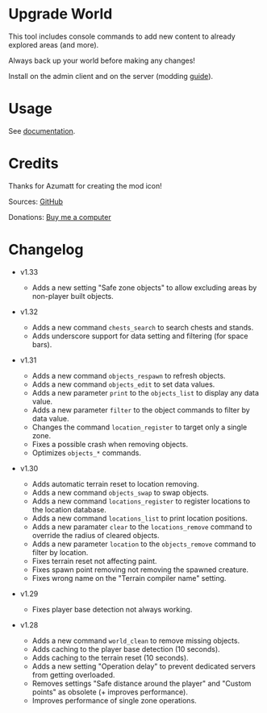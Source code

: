 # Upgrade World

This tool includes console commands to add new content to already explored areas (and more).

Always back up your world before making any changes!

Install on the admin client and on the server (modding [guide](https://youtu.be/L9ljm2eKLrk)).

# Usage

See [documentation](https://github.com/JereKuusela/valheim-upgrade_world/blob/main/README.md).

# Credits

Thanks for Azumatt for creating the mod icon!

Sources: [GitHub](https://github.com/JereKuusela/valheim-upgrade_world)

Donations: [Buy me a computer](https://www.buymeacoffee.com/jerekuusela)

# Changelog

- v1.33
	- Adds a new setting "Safe zone objects" to allow excluding areas by non-player built objects.

- v1.32
	- Adds a new command `chests_search` to search chests and stands.
	- Adds underscore support for data setting and filtering (for space bars).

- v1.31
	- Adds a new command `objects_respawn` to refresh objects.
	- Adds a new command `objects_edit` to set data values.
	- Adds a new parameter `print` to the `objects_list` to display any data value.
	- Adds a new parameter `filter` to the object commands to filter by data value.
	- Changes the command `location_register` to target only a single zone.
	- Fixes a possible crash when removing objects.
	- Optimizes `objects_*` commands.

- v1.30
	- Adds automatic terrain reset to location removing.
	- Adds a new command `objects_swap` to swap objects.
	- Adds a new command `locations_register` to register locations to the location database.
	- Adds a new command `locations_list` to print location positions.
	- Adds a new paramater `clear` to the `locations_remove` command to override the radius of cleared objects.
	- Adds a new parameter `location` to the `objects_remove` command to filter by location.
	- Fixes terrain reset not affecting paint.
	- Fixes spawn point removing not removing the spawned creature.
	- Fixes wrong name on the "Terrain compiler name" setting.

- v1.29
	- Fixes player base detection not always working.

- v1.28
	- Adds a new command `world_clean` to remove missing objects.
	- Adds caching to the player base detection (10 seconds).
	- Adds caching to the terrain reset (10 seconds).
	- Adds a new setting "Operation delay" to prevent dedicated servers from getting overloaded.
	- Removes settings "Safe distance around the player" and "Custom points" as obsolete (+ improves performance).
	- Improves performance of single zone operations.
